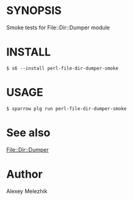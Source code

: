 # SYNOPSIS

Smoke tests for File::Dir::Dumper module

# INSTALL

    $ s6 --install perl-file-dir-dumper-smoke

# USAGE

    $ sparrow plg run perl-file-dir-dumper-smoke

# See also

[File::Dir::Dumper](https://metacpan.org/pod/File::Dir::Dumper)

# Author

Alexey Melezhik


